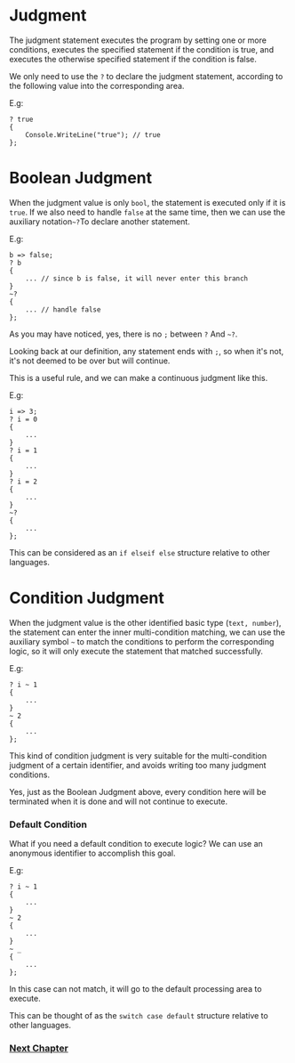 # Judgment
The judgment statement executes the program by setting one or more conditions, executes the specified statement if the condition is true, and executes the otherwise specified statement if the condition is false.

We only need to use the `?` to declare the judgment statement, according to the following value into the corresponding area.

E.g:

    ? true
    {
        Console.WriteLine("true"); // true
    };

# Boolean Judgment
When the judgment value is only `bool`, the statement is executed only if it is `true`. If we also need to handle `false` at the same time, then we can use the auxiliary notation` ~? `To declare another statement.

E.g:

    b => false;
    ? b
    {
        ... // since b is false, it will never enter this branch
    }
    ~?
    {
        ... // handle false
    };

As you may have noticed, yes, there is no `;` between `?` And `~?`.

Looking back at our definition, any statement ends with `;`, so when it's not, it's not deemed to be over but will continue.

This is a useful rule, and we can make a continuous judgment like this.

E.g:

    i => 3;
    ? i = 0
    {
        ...
    }
    ? i = 1
    {
        ...
    }
    ? i = 2
    {
        ...
    }
    ~?
    {
        ...
    };

This can be considered as an `if elseif else` structure relative to other languages.
# Condition Judgment
When the judgment value is the other identified basic type (`text, number`), the statement can enter the inner multi-condition matching, we can use the auxiliary symbol `~` to match the conditions to perform the corresponding logic, so it will only execute the statement that matched successfully.

E.g:

    ? i ~ 1
    {
        ...
    }
    ~ 2
    {
        ...
    };


This kind of condition judgment is very suitable for the multi-condition judgment of a certain identifier, and avoids writing too many judgment conditions.

Yes, just as the Boolean Judgment above, every condition here will be terminated when it is done and will not continue to execute.

### Default Condition
What if you need a default condition to execute logic? We can use an anonymous identifier to accomplish this goal.

E.g:

    ? i ~ 1
    {
        ...
    }
    ~ 2
    {
        ...
    }
    ~ _
    {
        ...
    };

In this case can not match, it will go to the default processing area to execute.

This can be thought of as the `switch case default` structure relative to other languages.

### [Next Chapter](loop.md)